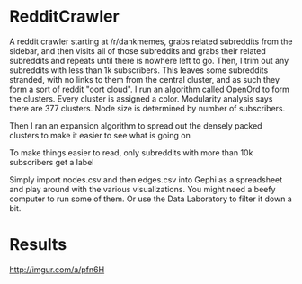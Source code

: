 # RedditCrawler
A reddit crawler starting at /r/dankmemes, grabs related subreddits from the sidebar, and then visits all of those subreddits and grabs their related subreddits and repeats until there is nowhere left to go. Then, I trim out any subreddits with less than 1k subscribers. This leaves some subreddits stranded, with no links to them from the central cluster, and as such they form a sort of reddit "oort cloud". I run an algorithm called OpenOrd to form the clusters. Every cluster is assigned a color. Modularity analysis says there are 377 clusters. Node size is determined by number of subscribers.

Then I ran an expansion algorithm to spread out the densely packed clusters to make it easier to see what is going on

To make things easier to read, only subreddits with more than 10k subscribers get a label

Simply import nodes.csv and then edges.csv into Gephi as a spreadsheet and play around with the various visualizations. You might need a beefy computer to run some of them. Or use the Data Laboratory to filter it down a bit.

# Results

http://imgur.com/a/pfn6H
